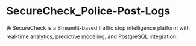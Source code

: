 # SecureCheck_Police-Post-Logs
🚔 SecureCheck is a Streamlit-based traffic stop intelligence platform with real-time analytics, predictive modeling, and PostgreSQL integration.
